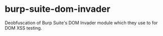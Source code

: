 # burp-suite-dom-invader
Deobfuscation of Burp Suite's DOM Invader module which they use to for DOM XSS testing.
